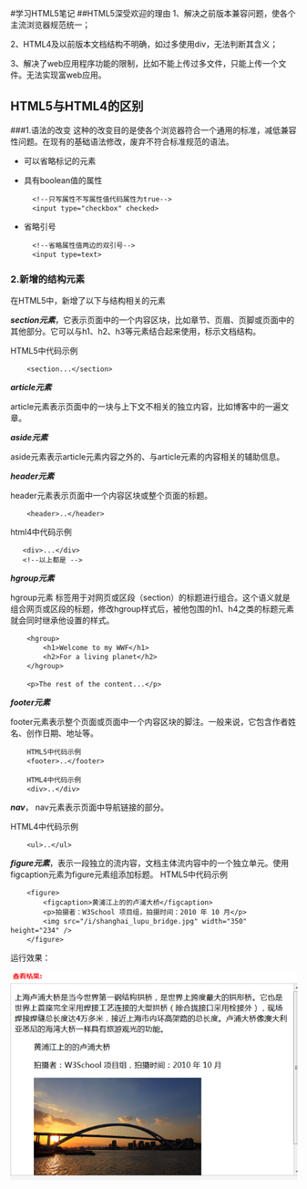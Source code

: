 #学习HTML5笔记
##HTML5深受欢迎的理由
1、解决之前版本兼容问题，使各个主流浏览器规范统一；

2、HTML4及以前版本文档结构不明确，如过多使用div，无法判断其含义；

3、解决了web应用程序功能的限制，比如不能上传过多文件，只能上传一个文件。无法实现富web应用。

## HTML5与HTML4的区别
###1.语法的改变
这种的改变目的是使各个浏览器符合一个通用的标准，减低兼容性问题。在现有的基础语法修改，废弃不符合标准规范的语法。
* 可以省略标记的元素
* 具有boolean值的属性

        <!--只写属性不写属性值代码属性为true-->
        <input type="checkbox" checked>

* 省略引号

        <!--省略属性值两边的双引号-->
        <input type=text>

### 2.新增的结构元素
在HTML5中，新增了以下与结构相关的元素

***section元素***，它表示页面中的一个内容区块，比如章节、页眉、页脚或页面中的其他部分。它可以与h1、h2、h3等元素结合起来使用，标示文档结构。

HTML5中代码示例

        <section...</section>
        
    
***article元素***

article元素表示页面中的一块与上下文不相关的独立内容，比如博客中的一遍文章。

***aside元素***

aside元素表示article元素内容之外的、与article元素的内容相关的辅助信息。

***header元素***

header元素表示页面中一个内容区块或整个页面的标题。

        <header>..</header>
        
html4中代码示例

       <div>...</div>
       <!--以上都是 -->
       

***hgroup元素***

hgroup元素 标签用于对网页或区段（section）的标题进行组合。这个语义就是组合网页或区段的标题，修改hgroup样式后，被他包围的h1、h4之类的标题元素就会同时继承他设置的样式。

        <hgroup>
            <h1>Welcome to my WWF</h1>
            <h2>For a living planet</h2>
        </hgroup>

        <p>The rest of the content...</p>

***footer元素***

footer元素表示整个页面或页面中一个内容区块的脚注。一般来说，它包含作者姓名、创作日期、地址等。

        HTML5中代码示例
        <footer>..</footer>

        HTML4中代码示例
        <div>..</div>
        
***nav***，
nav元素表示页面中导航链接的部分。

HTML4中代码示例

        <ul>..</ul>
        
***figure元素***，表示一段独立的流内容，文档主体流内容中的一个独立单元。使用figcaption元素为figure元素组添加标题。
HTML5中代码示例

        <figure>
            <figcaption>黄浦江上的的卢浦大桥</figcaption>
            <p>拍摄者：W3School 项目组，拍摄时间：2010 年 10 月</p>
            <img src="/i/shanghai_lupu_bridge.jpg" width="350" height="234" />
        </figure>
        
运行效果：

![figure](figure.png)
